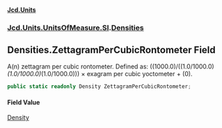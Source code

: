 #### [Jcd.Units](index.md 'index')
### [Jcd.Units.UnitsOfMeasure.SI](Jcd.Units.UnitsOfMeasure.SI.md 'Jcd.Units.UnitsOfMeasure.SI').[Densities](Densities.md 'Jcd.Units.UnitsOfMeasure.SI.Densities')

## Densities.ZettagramPerCubicRontometer Field

A(n) zettagram per cubic rontometer. Defined as: ((1000.0)/((1.0/1000.0)*(1.0/1000.0)*(1.0/1000.0))) × exagram per cubic yoctometer + (0).

```csharp
public static readonly Density ZettagramPerCubicRontometer;
```

#### Field Value
[Density](Density.md 'Jcd.Units.UnitTypes.Density')